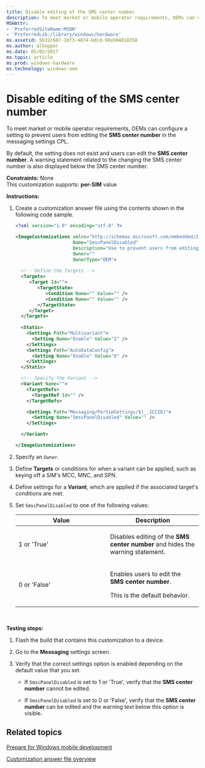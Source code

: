 ```yaml
---
title: Disable editing of the SMS center number
description: To meet market or mobile operator requirements, OEMs can configure a setting to prevent users from editing the SMS center number in the messaging settings CPL.
MSHAttr:
- 'PreferredSiteName:MSDN'
- 'PreferredLib:/library/windows/hardware'
ms.assetid: 5b32c687-18f3-4874-bdcd-98a504018358
ms.author: alhopper
ms.date: 05/02/2017
ms.topic: article
ms.prod: windows-hardware
ms.technology: windows-oem
---
```


# Disable editing of the SMS center number


To meet market or mobile operator requirements, OEMs can configure a setting to prevent users from editing the **SMS center number** in the messaging settings CPL.

By default, the setting does not exist and users can edit the **SMS center number**. A warning statement related to the changing the SMS center number is also displayed below the SMS center number.

<a href="" id="constraints---none"></a>**Constraints:** None  
This customization supports: **per-SIM** value

<a href="" id="instructions-"></a>**Instructions:**  
1.  Create a customization answer file using the contents shown in the following code sample.

    ```XML
    <?xml version="1.0" encoding="utf-8" ?>  

    <ImageCustomizations xmlns="http://schemas.microsoft.com/embedded/2004/10/ImageUpdate"  
                         Name="SmscPanelDisabled"  
                         Description="Use to prevent users from editing the 'SMS center number' in the messaging settings CPL."  
                         Owner=""  
                         OwnerType="OEM"> 
      
      <!-- Define the Targets --> 
      <Targets>
         <Target Id="">
            <TargetState>
               <Condition Name="" Value="" />
               <Condition Name="" Value="" />
            </TargetState>
         </Target>
      </Targets>
      
      <Static>
        <Settings Path="Multivariant">
          <Setting Name="Enable" Value="1" />
        </Settings>
        <Settings Path="AutoDataConfig">
          <Setting Name="Enable" Value="0" />
        </Settings>
      </Static>

      <!-- Specify the Variant -->
      <Variant Name=""> 
        <TargetRefs>
          <TargetRef Id="" /> 
        </TargetRefs>

        <Settings Path="Messaging/PerSimSettings/$(__ICCID)">  
          <Setting Name="SmscPanelDisabled" Value="" />    
        </Settings>  

      </Variant>

    </ImageCustomizations>
    ```

2.  Specify an `Owner`.

3.  Define **Targets** or conditions for when a variant can be applied, such as keying off a SIM's MCC, MNC, and SPN.

4.  Define settings for a **Variant**, which are applied if the associated target's conditions are met.

5.  Set `SmscPanelDisabled` to one of the following values:

    <table>
    <colgroup>
    <col width="50%" />
    <col width="50%" />
    </colgroup>
    <thead>
    <tr class="header">
    <th>Value</th>
    <th>Description</th>
    </tr>
    </thead>
    <tbody>
    <tr class="odd">
    <td><p>1 or 'True'</p></td>
    <td><p>Disables editing of the <strong>SMS center number</strong> and hides the warning statement.</p></td>
    </tr>
    <tr class="even">
    <td><p>0 or 'False'</p></td>
    <td><p>Enables users to edit the <strong>SMS center number</strong>.</p>
    <p>This is the default behavior.</p></td>
    </tr>
    </tbody>
    </table>

     

<a href="" id="testing-steps-"></a>**Testing steps:**  
1.  Flash the build that contains this customization to a device.

2.  Go to the **Messaging** settings screen.

3.  Verify that the correct settings option is enabled depending on the default value that you set.

    -   If `SmscPanelDisabled` is set to 1 or 'True', verify that the **SMS center number** cannot be edited.

    -   If `SmscPanelDisabled` is set to 0 or 'False', verify that the **SMS center number** can be edited and the warning text below this option is visible.

## Related topics

[Prepare for Windows mobile development](https://docs.microsoft.com/en-us/windows-hardware/manufacture/mobile/preparing-for-windows-mobile-development)

[Customization answer file overview](https://docs.microsoft.com/en-us/windows-hardware/customize/mobile/mcsf/customization-answer-file)